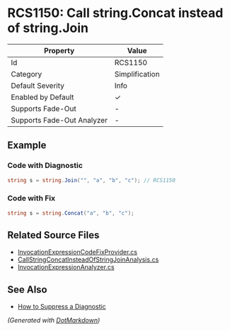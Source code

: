 # RCS1150: Call string\.Concat instead of string\.Join

| Property                    | Value          |
| --------------------------- | -------------- |
| Id                          | RCS1150        |
| Category                    | Simplification |
| Default Severity            | Info           |
| Enabled by Default          | &#x2713;       |
| Supports Fade\-Out          | \-             |
| Supports Fade\-Out Analyzer | \-             |

## Example

### Code with Diagnostic

```csharp
string s = string.Join("", "a", "b", "c"); // RCS1150
```

### Code with Fix

```csharp
string s = string.Concat("a", "b", "c");
```

## Related Source Files

* [InvocationExpressionCodeFixProvider.cs](../../src/Analyzers.CodeFixes/CSharp/CodeFixes/InvocationExpressionCodeFixProvider.cs)
* [CallStringConcatInsteadOfStringJoinAnalysis.cs](../../src/Analyzers/CSharp/Analysis/CallStringConcatInsteadOfStringJoinAnalysis.cs)
* [InvocationExpressionAnalyzer.cs](../../src/Analyzers/CSharp/Analysis/InvocationExpressionAnalyzer.cs)

## See Also

* [How to Suppress a Diagnostic](../HowToConfigureAnalyzers.md#how-to-suppress-a-diagnostic)

*\(Generated with [DotMarkdown](http://github.com/JosefPihrt/DotMarkdown)\)*